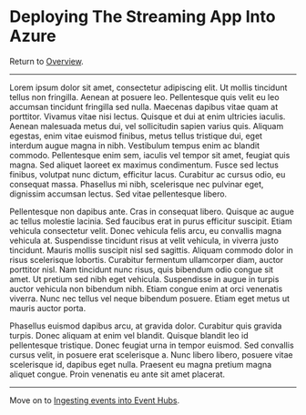 # Deploying The Streaming App Into Azure

Return to [Overview](ReadMe.md).

---

Lorem ipsum dolor sit amet, consectetur adipiscing elit. Ut mollis tincidunt tellus non fringilla. Aenean at posuere leo. Pellentesque quis velit eu leo accumsan tincidunt fringilla sed nulla. Maecenas dapibus vitae quam at porttitor. Vivamus vitae nisi lectus. Quisque et dui at enim ultricies iaculis. Aenean malesuada metus dui, vel sollicitudin sapien varius quis. Aliquam egestas, enim vitae euismod finibus, metus tellus tristique dui, eget interdum augue magna in nibh. Vestibulum tempus enim ac blandit commodo. Pellentesque enim sem, iaculis vel tempor sit amet, feugiat quis magna. Sed aliquet laoreet ex maximus condimentum. Fusce sed lectus finibus, volutpat nunc dictum, efficitur lacus. Curabitur ac cursus odio, eu consequat massa. Phasellus mi nibh, scelerisque nec pulvinar eget, dignissim accumsan lectus. Sed vitae pellentesque libero.

Pellentesque non dapibus ante. Cras in consequat libero. Quisque ac augue ac tellus molestie lacinia. Sed faucibus erat in purus efficitur suscipit. Etiam vehicula consectetur velit. Donec vehicula felis arcu, eu convallis magna vehicula at. Suspendisse tincidunt risus at velit vehicula, in viverra justo tincidunt. Mauris mollis suscipit nisl sed sagittis. Aliquam commodo dolor in risus scelerisque lobortis. Curabitur fermentum ullamcorper diam, auctor porttitor nisl. Nam tincidunt nunc risus, quis bibendum odio congue sit amet. Ut pretium sed nibh eget vehicula. Suspendisse in augue in turpis auctor vehicula non bibendum nibh. Etiam congue enim at orci venenatis viverra. Nunc nec tellus vel neque bibendum posuere. Etiam eget metus ut mauris auctor porta.

Phasellus euismod dapibus arcu, at gravida dolor. Curabitur quis gravida turpis. Donec aliquam at enim vel blandit. Quisque blandit leo id pellentesque tristique. Donec feugiat urna in tempor euismod. Sed convallis cursus velit, in posuere erat scelerisque a. Nunc libero libero, posuere vitae scelerisque id, dapibus eget nulla. Praesent eu magna pretium magna aliquet congue. Proin venenatis eu ante sit amet placerat.


---
Move on to [Ingesting events into Event Hubs](EventsHubs.md).
